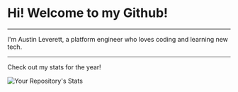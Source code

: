 # Hi! Welcome to my Github!
---
I'm Austin Leverett, a platform engineer who loves coding and learning new tech.


---
Check out my stats for the year!

![Your Repository's Stats](https://github-readme-stats.vercel.app/api?username=miliaus&show_icons=true)
